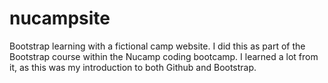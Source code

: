 # nucampsite
Bootstrap learning with a fictional camp website.  I did this as part of the Bootstrap course within the Nucamp coding bootcamp. I learned a lot from it, as this was my introduction to both Github and Bootstrap. 
